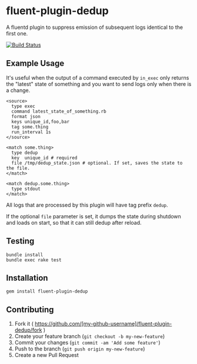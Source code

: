 # fluent-plugin-dedup

A fluentd plugin to suppress emission of subsequent logs identical to the first one.

[![Build Status](https://travis-ci.org/edvakf/fluent-plugin-dedup.svg?branch=master)](https://travis-ci.org/edvakf/fluent-plugin-dedup)

## Example Usage

It's useful when the output of a command executed by `in_exec` only returns the "latest" state of something and you want to send logs only when there is a change.

    <source>
      type exec
      command latest_state_of_something.rb
      format json
      keys unique_id,foo,bar
      tag some.thing
      run_interval 1s
    </source>

    <match some.thing>
      type dedup
      key  unique_id # required
      file /tmp/dedup_state.json # optional. If set, saves the state to the file.
    </match>

    <match dedup.some.thing>
      type stdout
    </match>

All logs that are processed by this plugin will have tag prefix `dedup`.

If the optional `file` parameter is set, it dumps the state during shutdown and loads on start, so that it can still dedup after reload.

## Testing

    bundle install
    bundle exec rake test

## Installation

    gem install fluent-plugin-dedup

## Contributing

1. Fork it ( https://github.com/[my-github-username]/fluent-plugin-dedup/fork )
2. Create your feature branch (`git checkout -b my-new-feature`)
3. Commit your changes (`git commit -am 'Add some feature'`)
4. Push to the branch (`git push origin my-new-feature`)
5. Create a new Pull Request
